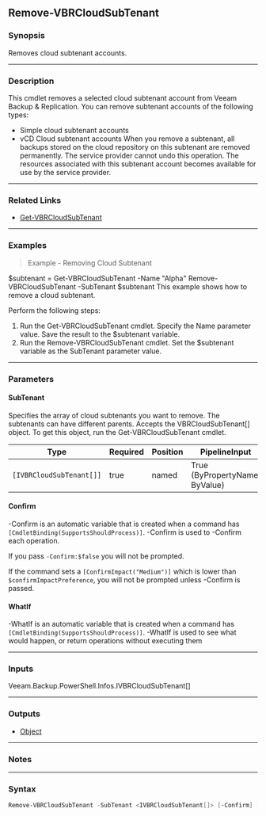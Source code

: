 Remove-VBRCloudSubTenant
------------------------

### Synopsis
Removes cloud subtenant accounts.

---

### Description

This cmdlet removes a selected cloud subtenant account from Veeam Backup & Replication. You can remove subtenant accounts of the following types:
- Simple cloud subtenant accounts
- vCD Cloud subtenant accounts
When you remove a subtenant, all backups stored on the cloud repository on this subtenant are removed permanently. The service provider cannot undo this operation. The resources associated with this subtenant account becomes available for use by the service provider.

---

### Related Links
* [Get-VBRCloudSubTenant](Get-VBRCloudSubTenant)

---

### Examples
> Example - Removing Cloud Subtenant

$subtenant = Get-VBRCloudSubTenant -Name "Alpha"
Remove-VBRCloudSubTenant -SubTenant $subtenant
This example shows how to remove a cloud subtenant.

Perform the following steps:
1. Run the Get-VBRCloudSubTenant cmdlet. Specify the Name parameter value. Save the result to the $subtenant variable.
2. Run the Remove-VBRCloudSubTenant cmdlet. Set the $subtenant variable as the SubTenant parameter value.

---

### Parameters
#### **SubTenant**
Specifies the array of cloud subtenants you want to remove. The subtenants can have different parents. Accepts the VBRCloudSubTenant[] object. To get this object, run the Get-VBRCloudSubTenant cmdlet.

|Type                    |Required|Position|PipelineInput                 |
|------------------------|--------|--------|------------------------------|
|`[IVBRCloudSubTenant[]]`|true    |named   |True (ByPropertyName, ByValue)|

#### **Confirm**
-Confirm is an automatic variable that is created when a command has ```[CmdletBinding(SupportsShouldProcess)]```.
-Confirm is used to -Confirm each operation.

If you pass ```-Confirm:$false``` you will not be prompted.

If the command sets a ```[ConfirmImpact("Medium")]``` which is lower than ```$confirmImpactPreference```, you will not be prompted unless -Confirm is passed.

#### **WhatIf**
-WhatIf is an automatic variable that is created when a command has ```[CmdletBinding(SupportsShouldProcess)]```.
-WhatIf is used to see what would happen, or return operations without executing them

---

### Inputs
Veeam.Backup.PowerShell.Infos.IVBRCloudSubTenant[]

---

### Outputs
* [Object](https://learn.microsoft.com/en-us/dotnet/api/System.Object)

---

### Notes

---

### Syntax
```PowerShell
Remove-VBRCloudSubTenant -SubTenant <IVBRCloudSubTenant[]> [-Confirm] [-WhatIf] [<CommonParameters>]
```
